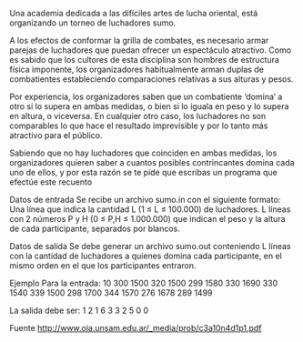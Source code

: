 Una academia dedicada a las difíciles artes de lucha oriental, está organizando un torneo de luchadores sumo.

A los efectos de conformar la grilla de combates, es necesario armar parejas de luchadores que puedan ofrecer un espectáculo atractivo. Como es sabido que los cultores de esta disciplina son hombres de estructura física imponente, los organizadores habitualmente arman duplas de combatientes estableciendo comparaciones relativas a sus alturas y pesos.

Por experiencia, los organizadores saben que un combatiente ‘domina’ a otro si lo supera en ambas medidas, o bien si lo iguala en peso y lo supera en altura, o viceversa. En cualquier otro caso, los luchadores no son comparables lo que hace el resultado imprevisible y por lo tanto más atractivo para el público.

Sabiendo que no hay luchadores que coinciden en ambas medidas, los organizadores quieren saber a cuantos posibles contrincantes domina cada uno de ellos, y por esta razón se te pide que escribas un programa que efectúe este recuento

Datos de entrada
Se recibe un archivo sumo.in con el siguiente formato:
Una línea que indica la cantidad L (1 ≤ L ≤ 100.000) de luchadores.
L líneas con 2 números P y H (0 ≤ P,H ≤ 1.000.000) que indican el peso y la altura de cada participante, separados por blancos.

Datos de salida
Se debe generar un archivo sumo.out conteniendo
L líneas con la cantidad de luchadores a quienes domina cada participante, en el mismo orden en el que los participantes entraron. 

Ejemplo
Para la entrada:
10
300 1500
320 1500
299 1580
330 1690
330 1540
339 1500
298 1700
344 1570
276 1678
289 1499

La salida debe ser:
1
2
1
6
3
3
2
5
0
0
 

Fuente
http://www.oia.unsam.edu.ar/_media/prob/c3a10n4d1p1.pdf
